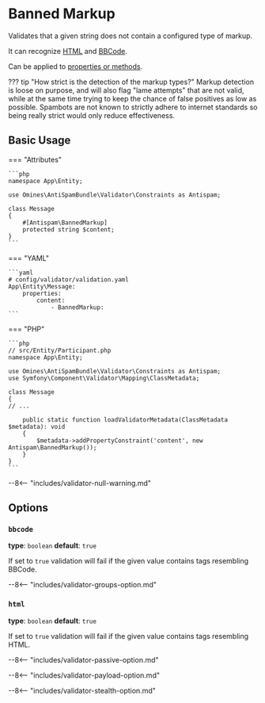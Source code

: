 # Banned Markup

Validates that a given string does not contain a configured type of markup. 

It can recognize [HTML](https://en.wikipedia.org/wiki/HTML) and [BBCode](https://en.wikipedia.org/wiki/BBCode).

Can be applied to [properties or methods](https://symfony.com/doc/current/validation.html#constraint-targets).

??? tip "How strict is the detection of the markup types?"
    Markup detection is loose on purpose, and will also flag "lame attempts" that are not valid, while at the same time
    trying to keep the chance of false positives as low as possible. Spambots are not known to strictly adhere to
    internet standards so being really strict would only reduce effectiveness.

## Basic Usage

=== "Attributes"

    ```php
    namespace App\Entity;
    
    use Omines\AntiSpamBundle\Validator\Constraints as Antispam;
    
    class Message
    {
        #[Antispam\BannedMarkup]
        protected string $content;
    }
    ```

=== "YAML"

    ```yaml
    # config/validator/validation.yaml
    App\Entity\Message:
        properties:
            content:
                - BannedMarkup:
    ```

=== "PHP"

    ```php
    // src/Entity/Participant.php
    namespace App\Entity;
    
    use Omines\AntiSpamBundle\Validator\Constraints as Antispam;
    use Symfony\Component\Validator\Mapping\ClassMetadata;
    
    class Message
    {
    // ...
    
        public static function loadValidatorMetadata(ClassMetadata $metadata): void
        {
            $metadata->addPropertyConstraint('content', new Antispam\BannedMarkup());
        }
    }
    ```

--8<-- "includes/validator-null-warning.md"

## Options

### `bbcode`

**type**: `boolean` **default**: `true`

If set to `true` validation will fail if the given value contains tags resembling BBCode.

--8<-- "includes/validator-groups-option.md"

### `html`

**type**: `boolean` **default**: `true`

If set to `true` validation will fail if the given value contains tags resembling HTML.

--8<-- "includes/validator-passive-option.md"

--8<-- "includes/validator-payload-option.md"

--8<-- "includes/validator-stealth-option.md"
